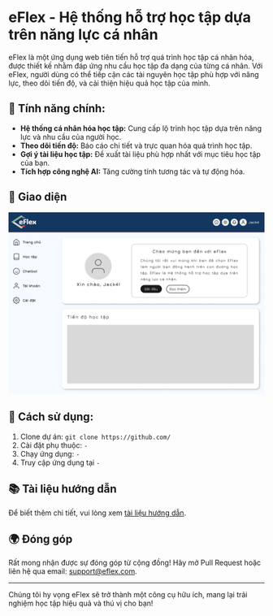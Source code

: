 # eFlex - Hệ thống hỗ trợ học tập dựa trên năng lực cá nhân

eFlex là một ứng dụng web tiên tiến hỗ trợ quá trình học tập cá nhân hóa, được thiết kế nhằm đáp ứng nhu cầu học tập đa dạng của từng cá nhân. Với eFlex, người dùng có thể tiếp cận các tài nguyên học tập phù hợp với năng lực, theo dõi tiến độ, và cải thiện hiệu quả học tập của mình.

## 🌟 Tính năng chính:
- **Hệ thống cá nhân hóa học tập:** Cung cấp lộ trình học tập dựa trên năng lực và nhu cầu của người học.
- **Theo dõi tiến độ:** Báo cáo chi tiết và trực quan hóa quá trình học tập.
- **Gợi ý tài liệu học tập:** Đề xuất tài liệu phù hợp nhất với mục tiêu học tập của bạn.
- **Tích hợp công nghệ AI:** Tăng cường tính tương tác và tự động hóa.

## 📸 Giao diện
![eFlex Screenshot](./HomePage.png)

## 🚀 Cách sử dụng:
1. Clone dự án: `git clone https://github.com/`
2. Cài đặt phụ thuộc: `-`
3. Chạy ứng dụng: `-`
4. Truy cập ứng dụng tại `-`

## 📚 Tài liệu hướng dẫn
Để biết thêm chi tiết, vui lòng xem [tài liệu hướng dẫn](https://your-documentation-link).

## 🌍 Đóng góp
Rất mong nhận được sự đóng góp từ cộng đồng! Hãy mở Pull Request hoặc liên hệ qua email: support@eflex.com.

---

Chúng tôi hy vọng eFlex sẽ trở thành một công cụ hữu ích, mang lại trải nghiệm học tập hiệu quả và thú vị cho bạn!
